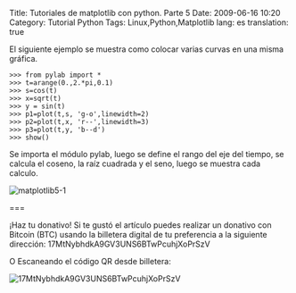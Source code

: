 Title: Tutoriales de matplotlib con python. Parte 5
Date: 2009-06-16 10:20
Category: Tutorial Python
Tags: Linux,Python,Matplotlib
lang: es
translation: true

El siguiente ejemplo se muestra como colocar varias curvas en una misma gráfica.

```
>>> from pylab import *
>>> t=arange(0.,2.*pi,0.1)
>>> s=cos(t)
>>> x=sqrt(t)
>>> y = sin(t)
>>> p1=plot(t,s, 'g-o',linewidth=2)
>>> p2=plot(t,x, 'r--',linewidth=3)
>>> p3=plot(t,y, 'b--d')
>>> show()
```

Se importa el módulo pylab, luego se define el rango del eje del tiempo, se
calcula el coseno, la raíz cuadrada y el seno, luego se muestra cada calculo.


![matplotlib5-1](./imagenes/matplotlib5-1.png)

===

¡Haz tu donativo!
Si te gustó el artículo puedes realizar un donativo con Bitcoin (BTC)
usando la billetera digital de tu preferencia a la siguiente
dirección: 17MtNybhdkA9GV3UNS6BTwPcuhjXoPrSzV

O Escaneando el código QR desde billetera:

![17MtNybhdkA9GV3UNS6BTwPcuhjXoPrSzV](./imagenes/17MtNybhdkA9GV3UNS6BTwPcuhjXoPrSzV.png)
